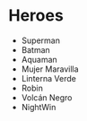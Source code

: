# Heroes

* Superman
* Batman
* Aquaman
* Mujer Maravilla
* Linterna Verde
* Robin
* Volcán Negro
* NightWin
